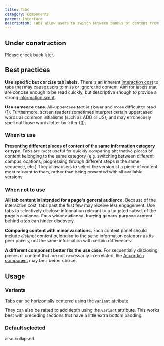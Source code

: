 ```yaml
---
title: Tabs
category: Components
parent: Interface
description: Tabs allow users to switch between panels of content from a horizontal list of labels. They enable quick comparison between different pieces of content within the same context and of the same information type.
---
```


<tcds-icon icon="error" style="--tcds-icon-size: 5rem; color: var(--tcds-color-red)"></tcds-icon>

## Under construction
Please check back later.

<!--twig
{% embed "@tc/includes/example.twig" %}
{% block content %}
<tcds-tabs>
  <tcds-tab label="Example tab 1">
    <p>
      Lorem ipsum dolor sit amet, consectetur adipiscing elit, sed do
      eiusmod tempor incididunt ut labore et dolore magna aliqua. Ut
      enim ad minim veniam, quis nostrud exercitation ullamco laboris
      nisi ut aliquip ex ea commodo consequat.
    </p>
  </tcds-tab>
  <tcds-tab label="Example tab 2">
    <p>
      Lorem ipsum is simply dummy text of the printing and typesetting
      industry. Lorem ipsum has been the industry's standard dummy text
      ever since the 1500s, when an unknown printer took a galley of 
      type and scrambled it to make a type specimen book.
    </p>
  </tcds-tab>
  <tcds-tab label="Example tab 3">
    <p>
      Contrary to popular belief, Lorem Ipsum is not simply random text.
      It has roots in a piece of classical Latin literature from 45 BC,
      making it over two millennia old.
    </p>
  </tcds-tab>
</tcds-tabs>
{% endblock %}
{% endembed %}
twig-->

## Best practices
**Use specific but concise tab labels.** There is an inherent [interaction cost](https://www.nngroup.com/articles/interaction-cost-definition/ "Interaction Cost - Nielsen Norman Group") to tabs that may cause users to miss or ignore the content. Aim for labels that are concise enough to be read quickly, but descriptive enough to provide a strong [information scent](https://www.nngroup.com/articles/information-scent/).

**Use sentence case.** All-uppercase text is slower and more difficult to read ([1](https://www.w3.org/TR/low-vision-needs/#capitalization)). Furthermore, screen readers sometimes interpret certain uppercased words as common initialisms (such as ADD or US), and may erroneously spell out those words letter by letter ([3](https://webaim.org/techniques/screenreader/#:~:text=Screen%20readers%20try%20to%20pronounce%20acronyms%2C%20if%20there%20are%20sufficient%20vowels/consonants%20to%20be%20pronounceable.%20Otherwise%2C%20they%20spell%20out%20the%20letters.)).

### When to use
**Presenting different pieces of content of the same information category or type.** Tabs are most useful for quickly comparing alternative pieces of content belonging to the same category (e.g. switching between different campus locations, progressing through different steps in the same sequence, etc.) They allow users to select the version of a piece of content most relevant to them, rather than being presented with all available versions.

### When not to use
**All tab content is intended for a page's general audience.** Because of the interaction cost, tabs past the first few may receive less engagement. Use tabs to selectively disclose information relevant to a targeted subset of the page's audience. For a wider audience, burying general purpose content behind a tab can hinder discovery.

**Comparing content with minor variations.** Each content panel should include <em>distinct</em> content belonging to the same information category as its peer panels, not the same information with certain differences.

**A different component better fits the use case.** For sequentially disclosing pieces of content that are not necessarily interrelated, the [Accordion component](/components/accordion) may be a better choice.

## Usage
### Variants
Tabs can be horizontally centered using the [`variant` attribute](#variant-attribute).

They can also be raised to add depth using the `variant` attribute. This works best with preceding sections that have a little extra bottom padding.

<!--twig
{% embed "@tc/includes/example.twig" with {line_highlight: "3"} %}
{% block content %}
<section class="tcds-section bg-secondary"></section>

<tcds-tabs variant="centered raised">
  <tcds-tab label="Example tab 1">
    <p>
      Lorem ipsum dolor sit amet, consectetur adipiscing elit, sed do
      eiusmod tempor incididunt ut labore et dolore magna aliqua. Ut
      enim ad minim veniam, quis nostrud exercitation ullamco laboris
      nisi ut aliquip ex ea commodo consequat.
    </p>
  </tcds-tab>
  <tcds-tab label="Example tab 2">
    <p>
      Lorem ipsum is simply dummy text of the printing and typesetting
      industry. Lorem ipsum has been the industry's standard dummy text
      ever since the 1500s, when an unknown printer took a galley of 
      type and scrambled it to make a type specimen book.
    </p>
  </tcds-tab>
  <tcds-tab label="Example tab 3">
    <p>
      Contrary to popular belief, Lorem Ipsum is not simply random text.
      It has roots in a piece of classical Latin literature from 45 BC,
      making it over two millennia old.
    </p>
  </tcds-tab>
</tcds-tabs>
{% endblock %}
{% endembed %}
twig-->

### Default selected
also collapsed